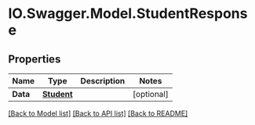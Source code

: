 # IO.Swagger.Model.StudentResponse
## Properties

Name | Type | Description | Notes
------------ | ------------- | ------------- | -------------
**Data** | [**Student**](Student.md) |  | [optional] 

[[Back to Model list]](../README.md#documentation-for-models) [[Back to API list]](../README.md#documentation-for-api-endpoints) [[Back to README]](../README.md)

